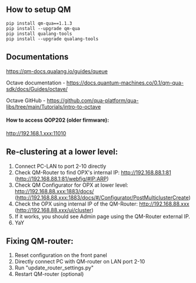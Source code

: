 ## How to setup QM

````
pip install qm-qua==1.1.3
pip install --upgrade qm-qua
pip install qualang-tools
pip install --upgrade qualang-tools
````

## Documentations
https://qm-docs.qualang.io/guides/queue

Octave documentation - https://docs.quantum-machines.co/0.1/qm-qua-sdk/docs/Guides/octave/

Octave GitHub - https://github.com/qua-platform/qua-libs/tree/main/Tutorials/intro-to-octave

#### How to access QOP202 (older firmware): 
http://192.168.1.xxx:11010 

## Re-clustering at a lower level:
1. Connect PC-LAN to port 2-10 directly
2. Check QM-Router to find OPX's internal IP:
http://192.168.88.1:81 (http://192.168.88.1:81/webfig/#IP:ARP)
3. Check QM Configurator for OPX at lower level:
http://192.168.88.xxx:1883/docs/ 
(http://192.168.88.xxx:1883/docs/#/Configurator/PostMulticlusterCreate)
4. Check the OPX using internal IP of the QM-Router:
http://192.168.88.xxx (http://192.168.88.xxx/ui/cluster)
5. If it works, you should see Admin page using the QM-Router external IP.
6. YaY

## Fixing QM-router:
1. Reset configuration on the front panel
2. Directly connect PC with QM-router on LAN port 2-10
3. Run "update_router_settings.py"
4. Restart QM-router (optional)
